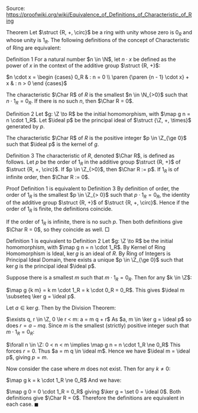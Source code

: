 # 

Source: https://proofwiki.org/wiki/Equivalence_of_Definitions_of_Characteristic_of_Ring



Theorem
Let $\struct {R, +, \circ}$ be a ring with unity whose zero is $0_R$ and whose unity is $1_R$.
The following definitions of the concept of Characteristic of Ring are equivalent:

Definition 1
For a natural number $n \in \N$, let $n \cdot x$ be defined as the power of $x$ in the context of the additive group $\struct {R, +}$:

$n \cdot x = \begin {cases}
0_R & : n = 0 \\
\paren {\paren {n - 1} \cdot x} + x & : n > 0
\end {cases}$

The characteristic $\Char R$ of $R$ is the smallest $n \in \N_{>0}$ such that $n \cdot 1_R = 0_R$.
If there is no such $n$, then $\Char R = 0$.

Definition 2
Let $g: \Z \to R$ be the initial homomorphism, with $\map g n = n \cdot 1_R$.
Let $\ideal p$ be the principal ideal of $\struct {\Z, +, \times}$ generated by $p$.

The characteristic $\Char R$ of $R$ is the positive integer $p \in \Z_{\ge 0}$ such that $\ideal p$ is the kernel of $g$.

Definition 3
The characteristic of $R$, denoted $\Char R$, is defined as follows.
Let $p$ be the order of $1_R$ in the additive group $\struct {R, +}$ of $\struct {R, +, \circ}$.
If $p \in \Z_{>0}$, then $\Char R := p$.
If $1_R$ is of infinite order, then $\Char R := 0$.


Proof
Definition 1 is equivalent to Definition 3
By definition of order, the order of $1_R$ is the smallest $p \in \Z_{> 0}$ such that $p \cdot 1_R = 0_R$, the identity of the additive group $\struct {R, +}$ of $\struct {R, +, \circ}$.
Hence if the order of $1_R$ is finite, the definitions coincide.

If the order of $1_R$ is infinite, there is no such $p$.
Then both definitions give $\Char R = 0$, so they coincide as well.
$\Box$


Definition 1 is equivalent to Definition 2
Let $g: \Z \to R$ be the initial homomorphism, with $\map g n = n \cdot 1_R$.
By Kernel of Ring Homomorphism is Ideal, $\ker g$ is an ideal of $R$.
By Ring of Integers is Principal Ideal Domain, there exists a unique $p \in \Z_{\ge 0}$ such that $\ker g$ is the principal ideal $\ideal p$.

Suppose there is a smallest $m$ such that $m \cdot 1_R = 0_R$.
Then for any $k \in \Z$:

$\map g {k m} = k m \cdot 1_R = k \cdot 0_R = 0_R$.
This gives $\ideal m \subseteq \ker g = \ideal p$.

Let $a \in \ker g$.
Then by the Division Theorem:

$\exists q, r \in \Z, 0 \le r < m: a = m q + r$
As $a, m \in \ker g = \ideal p$ so does $r = a - m q$.
Since $m$ is the smallest (strictly) positive integer such that $m \cdot 1_R = 0_R$:

$\forall n \in \Z: 0 < n < m \implies \map g n = n \cdot 1_R \ne 0_R$
This forces $r = 0$.
Thus $a = m q \in \ideal m$.
Hence we have $\ideal m = \ideal p$, giving $p = m$.

Now consider the case where $m$ does not exist.
Then for any $k \ne 0$:

$\map g k = k \cdot 1_R \ne 0_R$
And we have:

$\map g 0 = 0 \cdot 1_R = 0_R$
giving $\ker g = \set 0 = \ideal 0$.
Both definitions give $\Char R = 0$.
Therefore the definitions are equivalent in each case.
$\blacksquare$





